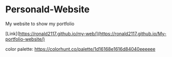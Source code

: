 # Personald-Website
 My website to show my portfolio
 
[Link](https://ronald2117.github.io/my-web/](https://ronald2117.github.io/My-portfolio-website/)

color palette: https://colorhunt.co/palette/1d16168e1616d84040eeeeee

